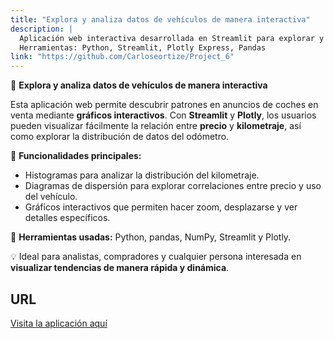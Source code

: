```yaml
---
title: "Explora y analiza datos de vehículos de manera interactiva"
description: |
  Aplicación web interactiva desarrollada en Streamlit para explorar y analizar datos de anuncios de venta de coches. Permite visualizar distribuciones y relaciones entre variables como precio y kilometraje mediante gráficos dinámicos y personalizables.
  Herramientas: Python, Streamlit, Plotly Express, Pandas
link: "https://github.com/Carloseortize/Project_6"
---
```

🚗 **Explora y analiza datos de vehículos de manera interactiva**

Esta aplicación web permite descubrir patrones en anuncios de coches en venta mediante **gráficos interactivos**. Con **Streamlit** y **Plotly**, los usuarios pueden visualizar fácilmente la relación entre **precio** y **kilometraje**, así como explorar la distribución de datos del odómetro.

🔹 **Funcionalidades principales:**

* Histogramas para analizar la distribución del kilometraje.
* Diagramas de dispersión para explorar correlaciones entre precio y uso del vehículo.
* Gráficos interactivos que permiten hacer zoom, desplazarse y ver detalles específicos.

🔧 **Herramientas usadas:** Python, pandas, NumPy, Streamlit y Plotly.

💡 Ideal para analistas, compradores y cualquier persona interesada en **visualizar tendencias de manera rápida y dinámica**.

## URL

[Visita la aplicación aquí](https://proyecto6-carlos-ortiz.onrender.com/)
